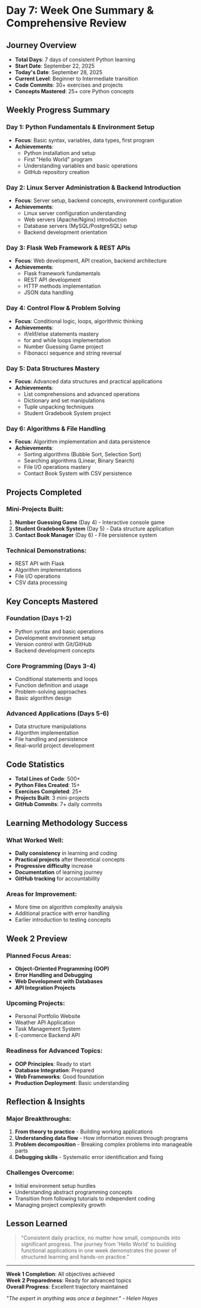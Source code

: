 # Day 7: Week One Summary & Comprehensive Review

## Journey Overview

- **Total Days**: 7 days of consistent Python learning
- **Start Date**: September 22, 2025
- **Today's Date**: September 28, 2025
- **Current Level**: Beginner to Intermediate transition
- **Code Commits**: 30+ exercises and projects
- **Concepts Mastered**: 25+ core Python concepts

## Weekly Progress Summary

### Day 1: Python Fundamentals & Environment Setup

- **Focus**: Basic syntax, variables, data types, first program
- **Achievements**:
  - Python installation and setup
  - First "Hello World" program
  - Understanding variables and basic operations
  - GitHub repository creation

### Day 2: Linux Server Administration & Backend Introduction

- **Focus**: Server setup, backend concepts, environment configuration
- **Achievements**:
  - Linux server configuration understanding
  - Web servers (Apache/Nginx) introduction
  - Database servers (MySQL/PostgreSQL) setup
  - Backend development orientation

### Day 3: Flask Web Framework & REST APIs

- **Focus**: Web development, API creation, backend architecture
- **Achievements**:
  - Flask framework fundamentals
  - REST API development
  - HTTP methods implementation
  - JSON data handling

### Day 4: Control Flow & Problem Solving

- **Focus**: Conditional logic, loops, algorithmic thinking
- **Achievements**:
  - if/elif/else statements mastery
  - for and while loops implementation
  - Number Guessing Game project
  - Fibonacci sequence and string reversal

### Day 5: Data Structures Mastery

- **Focus**: Advanced data structures and practical applications
- **Achievements**:
  - List comprehensions and advanced operations
  - Dictionary and set manipulations
  - Tuple unpacking techniques
  - Student Gradebook System project

### Day 6: Algorithms & File Handling

- **Focus**: Algorithm implementation and data persistence
- **Achievements**:
  - Sorting algorithms (Bubble Sort, Selection Sort)
  - Searching algorithms (Linear, Binary Search)
  - File I/O operations mastery
  - Contact Book System with CSV persistence

## Projects Completed

### Mini-Projects Built:

1. **Number Guessing Game** (Day 4) - Interactive console game
2. **Student Gradebook System** (Day 5) - Data structure application
3. **Contact Book Manager** (Day 6) - File persistence system

### Technical Demonstrations:

- REST API with Flask
- Algorithm implementations
- File I/O operations
- CSV data processing

## Key Concepts Mastered

### Foundation (Days 1-2)

- Python syntax and basic operations
- Development environment setup
- Version control with Git/GitHub
- Backend development concepts

### Core Programming (Days 3-4)

- Conditional statements and loops
- Function definition and usage
- Problem-solving approaches
- Basic algorithm design

### Advanced Applications (Days 5-6)

- Data structure manipulations
- Algorithm implementation
- File handling and persistence
- Real-world project development

## Code Statistics

- **Total Lines of Code**: 500+
- **Python Files Created**: 15+
- **Exercises Completed**: 25+
- **Projects Built**: 3 mini-projects
- **GitHub Commits**: 7+ daily commits

## Learning Methodology Success

### What Worked Well:

- **Daily consistency** in learning and coding
- **Practical projects** after theoretical concepts
- **Progressive difficulty** increase
- **Documentation** of learning journey
- **GitHub tracking** for accountability

### Areas for Improvement:

- More time on algorithm complexity analysis
- Additional practice with error handling
- Earlier introduction to testing concepts

## Week 2 Preview

### Planned Focus Areas:

- **Object-Oriented Programming (OOP)**
- **Error Handling and Debugging**
- **Web Development with Databases**
- **API Integration Projects**

### Upcoming Projects:

- Personal Portfolio Website
- Weather API Application
- Task Management System
- E-commerce Backend API

### Readiness for Advanced Topics:

- **OOP Principles**: Ready to start
- **Database Integration**: Prepared
- **Web Frameworks**: Good foundation
- **Production Deployment**: Basic understanding

## Reflection & Insights

### Major Breakthroughs:

1. **From theory to practice** - Building working applications
2. **Understanding data flow** - How information moves through programs
3. **Problem decomposition** - Breaking complex problems into manageable parts
4. **Debugging skills** - Systematic error identification and fixing

### Challenges Overcome:

- Initial environment setup hurdles
- Understanding abstract programming concepts
- Transition from following tutorials to independent coding
- Managing project complexity growth

## Lesson Learned

> "Consistent daily practice, no matter how small, compounds into significant progress. The journey from 'Hello World' to building functional applications in one week demonstrates the power of structured learning and hands-on practice."

---

**Week 1 Completion**: All objectives achieved  
**Week 2 Preparedness**: Ready for advanced topics  
**Overall Progress**: Excellent trajectory maintained

_"The expert in anything was once a beginner." - Helen Hayes_
